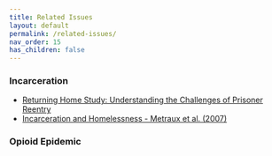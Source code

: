 ```yaml
---
title: Related Issues
layout: default
permalink: /related-issues/
nav_order: 15
has_children: false
---
```


### **Incarceration**

<ul>
<li> <a href="https://www.urban.org/policy-centers/justice-policy-center/projects/returning-home-study-understanding-challenges-prisoner-reentry"> Returning Home Study: Understanding the Challenges of Prisoner Reentry</a> </li>
<li> <a href="https://www.huduser.gov/portal/publications/pdf/p9.pdf">Incarceration and Homelessness - Metraux et al. (2007) </a> </li>
</ul>


### **Opioid Epidemic**

